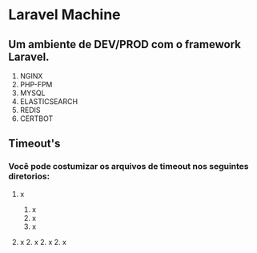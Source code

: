 # Laravel Machine
## Um ambiente de DEV/PROD com o framework Laravel.

1. NGINX
1. PHP-FPM
1. MYSQL
1. ELASTICSEARCH
1. REDIS
1. CERTBOT

## Timeout's
### Você pode costumizar os arquivos de timeout nos seguintes diretorios:

1. x
    1. x
    1. x
    1. x

2. x
    2. x
    2. x
    2. x

    